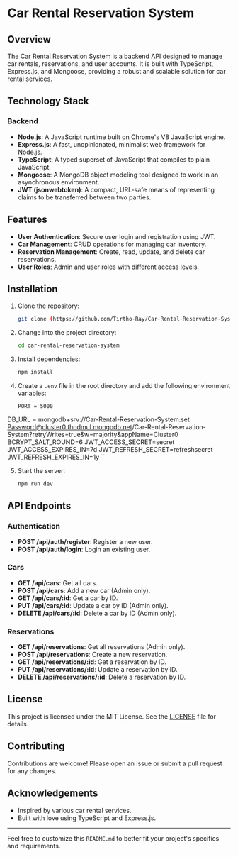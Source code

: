 # Car Rental Reservation System

## Overview

The Car Rental Reservation System is a backend API designed to manage car rentals, reservations, and user accounts. It is built with TypeScript, Express.js, and Mongoose, providing a robust and scalable solution for car rental services.

## Technology Stack

### Backend
- **Node.js**: A JavaScript runtime built on Chrome's V8 JavaScript engine.
- **Express.js**: A fast, unopinionated, minimalist web framework for Node.js.
- **TypeScript**: A typed superset of JavaScript that compiles to plain JavaScript.
- **Mongoose**: A MongoDB object modeling tool designed to work in an asynchronous environment.
- **JWT (jsonwebtoken)**: A compact, URL-safe means of representing claims to be transferred between two parties.

## Features
- **User Authentication**: Secure user login and registration using JWT.
- **Car Management**: CRUD operations for managing car inventory.
- **Reservation Management**: Create, read, update, and delete car reservations.
- **User Roles**: Admin and user roles with different access levels.

## Installation

1. Clone the repository:
    ```bash
    git clone (https://github.com/Tirtho-Ray/Car-Rental-Reservation-System-backend/tree/main)
    ```

2. Change into the project directory:
    ```bash
    cd car-rental-reservation-system
    ```

3. Install dependencies:
    ```bash
    npm install
    ```

4. Create a `.env` file in the root directory and add the following environment variables:
    ```env
   PORT = 5000
DB_URL = mongodb+srv://Car-Rental-Reservation-System:set Password@cluster0.thodmul.mongodb.net/Car-Rental-Reservation-System?retryWrites=true&w=majority&appName=Cluster0
BCRYPT_SALT_ROUND=6
JWT_ACCESS_SECRET=secret
JWT_ACCESS_EXPIRES_IN=7d
JWT_REFRESH_SECRET=refreshsecret
JWT_REFRESH_EXPIRES_IN=1y
    ```

5. Start the server:
    ```bash
    npm run dev
    ```

## API Endpoints

### Authentication
- **POST /api/auth/register**: Register a new user.
- **POST /api/auth/login**: Login an existing user.

### Cars
- **GET /api/cars**: Get all cars.
- **POST /api/cars**: Add a new car (Admin only).
- **GET /api/cars/:id**: Get a car by ID.
- **PUT /api/cars/:id**: Update a car by ID (Admin only).
- **DELETE /api/cars/:id**: Delete a car by ID (Admin only).

### Reservations
- **GET /api/reservations**: Get all reservations (Admin only).
- **POST /api/reservations**: Create a new reservation.
- **GET /api/reservations/:id**: Get a reservation by ID.
- **PUT /api/reservations/:id**: Update a reservation by ID.
- **DELETE /api/reservations/:id**: Delete a reservation by ID.

## License

This project is licensed under the MIT License. See the [LICENSE](LICENSE) file for details.

## Contributing

Contributions are welcome! Please open an issue or submit a pull request for any changes.

## Acknowledgements

- Inspired by various car rental services.
- Built with love using TypeScript and Express.js.

---

Feel free to customize this `README.md` to better fit your project's specifics and requirements.
